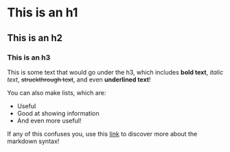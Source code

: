 # This is an h1

## This is an h2

### This is an h3
This is some text that would go under the h3, which includes **bold text**,
*italic text*, ~~struckthrough text~~, and even __underlined text__!

You can also make lists, which are:
- Useful
- Good at showing information
- And even more useful!

If any of this confuses you, use this [link](https://www.markdownguide.org/basic-syntax/) to discover more about the markdown syntax!
